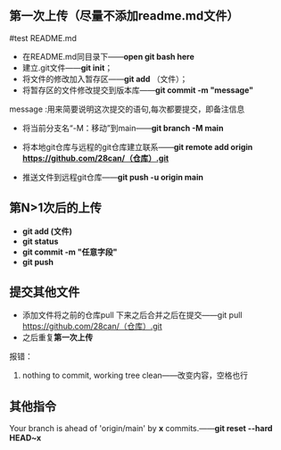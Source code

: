 ## 第一次上传（尽量不添加readme.md文件）

#test README.md

- 在README.md同目录下——**open git bash here**
- 建立.git文件——**git init**；
- 将文件的修改加入暂存区——**git add** （文件）；
- 将暂存区的文件修改提交到版本库——**git commit -m "message"**

message :用来简要说明这次提交的语句,每次都要提交，即备注信息

- 将当前分支名“-M：移动”到main——**git branch -M main**

- 将本地git仓库与远程的git仓库建立联系——**git remote add origin https://github.com/28can/（仓库）.git**
- 推送文件到远程git仓库——**git push -u origin main**

## 第N>1次后的上传

- **git add (文件)**
- **git status**
- **git commit -m "任意字段"**
- **git push**

## 提交其他文件

- 添加文件将之前的仓库pull 下来之后合并之后在提交——git pull https://github.com/28can/（仓库）.git
- 之后重复**第一次上传**

报错：

1. nothing to commit, working tree clean——改变内容，空格也行

## 其他指令

Your branch is ahead of 'origin/main' by **x** commits.——**git reset --hard HEAD~x**

